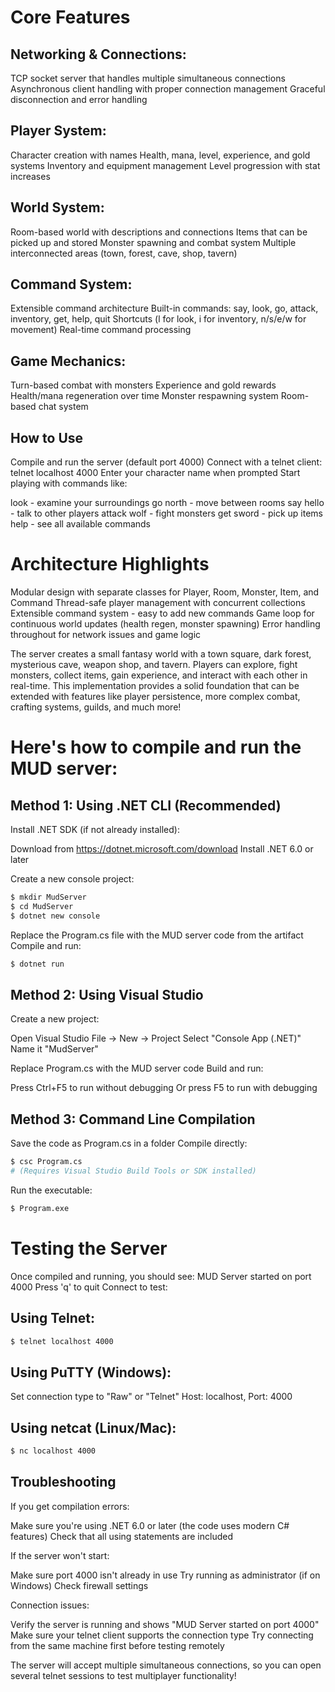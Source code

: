 ﻿# Core Features

## Networking & Connections:

TCP socket server that handles multiple simultaneous connections
Asynchronous client handling with proper connection management
Graceful disconnection and error handling

## Player System:

Character creation with names
Health, mana, level, experience, and gold systems
Inventory and equipment management
Level progression with stat increases

## World System:

Room-based world with descriptions and connections
Items that can be picked up and stored
Monster spawning and combat system
Multiple interconnected areas (town, forest, cave, shop, tavern)

## Command System:

Extensible command architecture
Built-in commands: say, look, go, attack, inventory, get, help, quit
Shortcuts (l for look, i for inventory, n/s/e/w for movement)
Real-time command processing

## Game Mechanics:

Turn-based combat with monsters
Experience and gold rewards
Health/mana regeneration over time
Monster respawning system
Room-based chat system

## How to Use

Compile and run the server (default port 4000)
Connect with a telnet client: telnet localhost 4000
Enter your character name when prompted
Start playing with commands like:

look - examine your surroundings
go north - move between rooms
say hello - talk to other players
attack wolf - fight monsters
get sword - pick up items
help - see all available commands


# Architecture Highlights

Modular design with separate classes for Player, Room, Monster, Item, and Command
Thread-safe player management with concurrent collections
Extensible command system - easy to add new commands
Game loop for continuous world updates (health regen, monster spawning)
Error handling throughout for network issues and game logic

The server creates a small fantasy world with a town square, dark forest, mysterious cave, weapon shop, and tavern. Players can explore, fight monsters, collect items, gain experience, and interact with each other in real-time.
This implementation provides a solid foundation that can be extended with features like player persistence, more complex combat, crafting systems, guilds, and much more!


# Here's how to compile and run the MUD server:

## Method 1: Using .NET CLI (Recommended)

Install .NET SDK (if not already installed):

Download from https://dotnet.microsoft.com/download
Install .NET 6.0 or later

Create a new console project:

~~~bash
$ mkdir MudServer
$ cd MudServer
$ dotnet new console
~~~

Replace the Program.cs file with the MUD server code from the artifact
Compile and run:

~~~bash
$ dotnet run
~~~

## Method 2: Using Visual Studio

Create a new project:

Open Visual Studio
File → New → Project
Select "Console App (.NET)"
Name it "MudServer"


Replace Program.cs with the MUD server code
Build and run:

Press Ctrl+F5 to run without debugging
Or press F5 to run with debugging



## Method 3: Command Line Compilation

Save the code as Program.cs in a folder
Compile directly:

~~~bash
$ csc Program.cs
# (Requires Visual Studio Build Tools or SDK installed)
~~~

Run the executable:

~~~bash
$ Program.exe
~~~

# Testing the Server
Once compiled and running, you should see:
MUD Server started on port 4000
Press 'q' to quit
Connect to test:

## Using Telnet:

~~~bash
$ telnet localhost 4000
~~~

## Using PuTTY (Windows):

Set connection type to "Raw" or "Telnet"
Host: localhost, Port: 4000


## Using netcat (Linux/Mac):

~~~bash
$ nc localhost 4000
~~~ 

## Troubleshooting

If you get compilation errors:

Make sure you're using .NET 6.0 or later (the code uses modern C# features)
Check that all using statements are included

If the server won't start:

Make sure port 4000 isn't already in use
Try running as administrator (if on Windows)
Check firewall settings

Connection issues:

Verify the server is running and shows "MUD Server started on port 4000"
Make sure your telnet client supports the connection type
Try connecting from the same machine first before testing remotely

The server will accept multiple simultaneous connections, so you can open several telnet sessions to test multiplayer functionality!